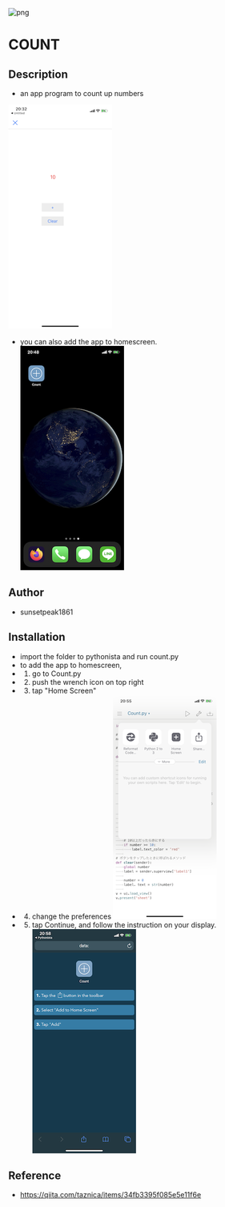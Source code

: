 ![png](output_3_0.png)

# COUNT

## Description
- an app program to count up numbers

![PNG](IMG_0145.PNG)

- you can also add the app to homescreen.
![PNG](IMG_0147.PNG)

## Author
- sunsetpeak1861

## Installation
- import the folder to pythonista and run count.py
- to add the app to homescreen, 
- 1. go to Count.py
- 2. push the wrench icon on top right
- 3. tap "Home Screen"
- 4. change the preferences
![PNG](IMG_0148.PNG)
- 5. tap Continue, and follow the instruction on your display.
![PNG](IMG_0149.PNG)

## Reference
- https://qiita.com/taznica/items/34fb3395f085e5e11f6e
